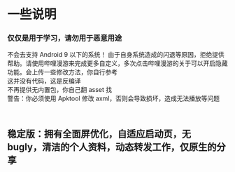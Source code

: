 # 一些说明
### 仅仅是用于学习，请勿用于恶意用途
不会去支持 Android 9 以下的系统！
由于自身系统造成的闪退等原因，拒绝提供帮助。请使用哔哩漫游来完成更多自定义，多次点击哔哩漫游的关于可以开启隐藏功能。会上传一些修改方法，你自行参考
<br>这并没有代码，这是反编译
<br>不再提供无内置包，你自己翻 asset 找
<br>警告：你必须使用 Apktool 修改 axml，否则会导致损坏，造成无法播放等问题
## <br>稳定版：拥有全面屏优化，自适应启动页，无 bugly，清洁的个人资料，动态转发工作，仅原生的分享
